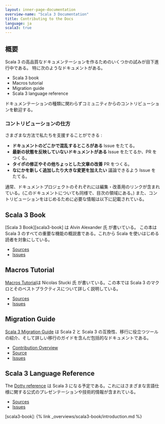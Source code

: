 ```yaml
---
layout: inner-page-documentation
overview-name: "Scala 3 Documentation"
title: Contributing to the Docs
language: ja
scala3: true
---
```


## 概要
Scala 3 の高品質なドキュメンテーションを作るためのいくつかの試みが目下進行中である。
特に次のようなドキュメントがある。

- Scala 3 book
- Macros tutorial
- Migration guide
- Scala 3 language reference

ドキュメンテーションの種類に関わらずコミュニティからのコントリビューションを歓迎する。


### コントリビューションの仕方
さまざまな方法で私たちを支援することができる :
- **ドキュメントのどこかで混乱するところがある** Issue をたてる。
- **最新の状態を反映していないドキュメントがある** Issue をたてるか、PR をつくる。
- **タイポの修正やその他ちょっとした文章の改善** PR をつくる。
- **なにかを新しく追加したり大きな変更を加えたい**  議論できるよう Issue をたてる。

通常、ドキュメントプロジェクトのそれぞれには編集・改善用のリンクが含まれている。(このドキュメントについても同様で、目次の領域にある。) また、コントリビューションをはじめるために必要な情報は以下に記載されている。

## Scala 3 Book
[Scala 3 Book][scala3-book] は Alvin Alexander 氏 が書いている。 この本は Scala 3 のすべての重要な機能の概説書である。これから Scala を使いはじめる読者を対象にしている。

- [Sources](https://github.com/scala/docs.scala-lang/tree/master/_overviews/scala3-book)
- [Issues](https://github.com/scala/docs.scala-lang/issues)

## Macros Tutorial
[Macros Tutorial](/scala3/guides/macros)は Nicolas Stucki 氏 が書いている。この本では Scala 3 のマクロとそのベストプラクティスについて詳しく説明している。 

- [Sources](https://github.com/scala/docs.scala-lang/tree/master/_overviews/scala3-macros)
- [Issues](https://github.com/scala/docs.scala-lang/issues)

## Migration Guide
[Scala 3 Migration Guide](/scala3/guides/migration/compatibility-intro.html) は Scala 2 と Scala 3 の互換性、移行に役立つツールの紹介、そして詳しい移行のガイドを含んだ包括的なドキュメントである。

- [Contribution Overview](https://scalacenter.github.io/scala-3-migration-guide/docs/contributing.html)
- [Source](https://github.com/scalacenter/scala-3-migration-guide)
- [Issues](https://github.com/scalacenter/scala-3-migration-guide/issues)


## Scala 3 Language Reference
The [Dotty reference](https://dotty.epfl.ch/docs/reference/overview.html) は Scala 3 になる予定である。これにはさまざまな言語仕様に関する公式のプレゼンテーションや技術的情報が含まれている。

- [Sources](https://github.com/lampepfl/dotty/tree/master/docs/docs/reference)
- [Issues](https://github.com/lampepfl/dotty/issues)


[scala3-book]: {% link _overviews/scala3-book/introduction.md %}

